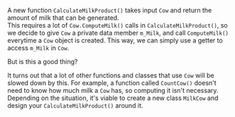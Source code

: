 A new function `CalculateMilkProduct()` takes input `Cow` and return the amount of milk that can be generated.  
This requires a lot of `Cow.ComputeMilk()` calls in `CalculateMilkProduct()`, so we decide to give `Cow` a private
data member `m_Milk`, and call `ComputeMilk()` everytime a `Cow` object is created. This way, we can simply use a
getter to access `m_Milk` in `Cow`.  

But is this a good thing?  

It turns out that a lot of other functions and classes that use `Cow` will be slowed down by this. For example,
a function called `CountCow()` doesn't need to know how much milk a `Cow` has, so computing it isn't necessary.  
Depending on the situation, it's viable to create a new class `MilkCow` and design your `CalculateMilkProduct()` around it.
